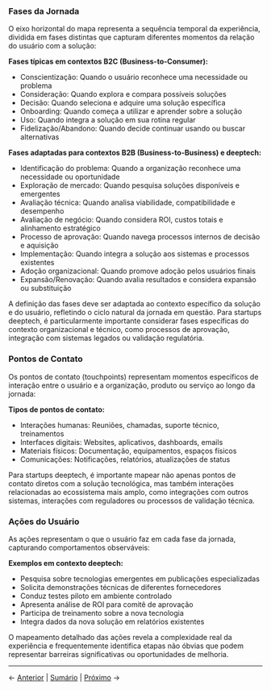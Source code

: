 ### Fases da Jornada

O eixo horizontal do mapa representa a sequência temporal da experiência, dividida em fases distintas que capturam diferentes momentos da relação do usuário com a solução:

**Fases típicas em contextos B2C (Business-to-Consumer):**
- Conscientização: Quando o usuário reconhece uma necessidade ou problema
- Consideração: Quando explora e compara possíveis soluções
- Decisão: Quando seleciona e adquire uma solução específica
- Onboarding: Quando começa a utilizar e aprender sobre a solução
- Uso: Quando integra a solução em sua rotina regular
- Fidelização/Abandono: Quando decide continuar usando ou buscar alternativas

**Fases adaptadas para contextos B2B (Business-to-Business) e deeptech:**
- Identificação do problema: Quando a organização reconhece uma necessidade ou oportunidade
- Exploração de mercado: Quando pesquisa soluções disponíveis e emergentes
- Avaliação técnica: Quando analisa viabilidade, compatibilidade e desempenho
- Avaliação de negócio: Quando considera ROI, custos totais e alinhamento estratégico
- Processo de aprovação: Quando navega processos internos de decisão e aquisição
- Implementação: Quando integra a solução aos sistemas e processos existentes
- Adoção organizacional: Quando promove adoção pelos usuários finais
- Expansão/Renovação: Quando avalia resultados e considera expansão ou substituição

A definição das fases deve ser adaptada ao contexto específico da solução e do usuário, refletindo o ciclo natural da jornada em questão. Para startups deeptech, é particularmente importante considerar fases específicas do contexto organizacional e técnico, como processos de aprovação, integração com sistemas legados ou validação regulatória.

### Pontos de Contato

Os pontos de contato (touchpoints) representam momentos específicos de interação entre o usuário e a organização, produto ou serviço ao longo da jornada:

**Tipos de pontos de contato:**
- Interações humanas: Reuniões, chamadas, suporte técnico, treinamentos
- Interfaces digitais: Websites, aplicativos, dashboards, emails
- Materiais físicos: Documentação, equipamentos, espaços físicos
- Comunicações: Notificações, relatórios, atualizações de status

Para startups deeptech, é importante mapear não apenas pontos de contato diretos com a solução tecnológica, mas também interações relacionadas ao ecossistema mais amplo, como integrações com outros sistemas, interações com reguladores ou processos de validação técnica.

### Ações do Usuário

As ações representam o que o usuário faz em cada fase da jornada, capturando comportamentos observáveis:

**Exemplos em contexto deeptech:**
- Pesquisa sobre tecnologias emergentes em publicações especializadas
- Solicita demonstrações técnicas de diferentes fornecedores
- Conduz testes piloto em ambiente controlado
- Apresenta análise de ROI para comitê de aprovação
- Participa de treinamento sobre a nova tecnologia
- Integra dados da nova solução em relatórios existentes

O mapeamento detalhado das ações revela a complexidade real da experiência e frequentemente identifica etapas não óbvias que podem representar barreiras significativas ou oportunidades de melhoria.

---

← [Anterior](./1.4.1_customer_journey_map_parte1.md) | [Sumário](../../sumario.md) | [Próximo](./1.4.1_customer_journey_map_parte3.md) →
